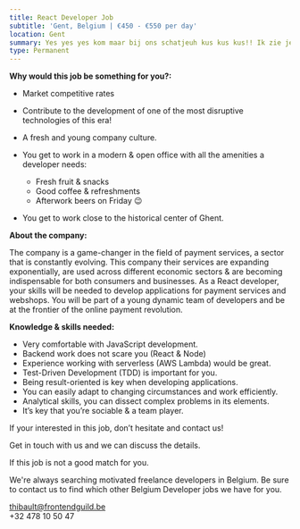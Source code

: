 ```yaml
---
title: React Developer Job
subtitle: 'Gent, Belgium | €450 - €550 per day'
location: Gent
summary: Yes yes yes kom maar bij ons schatjeuh kus kus kus!! Ik zie je graag. Love
type: Permanent
---
```

**Why would this job be something for you?:**

* Market competitive rates
* Contribute to the development of one of the most disruptive technologies of this era!
* A fresh and young company culture.
* You get to work in a modern & open office with all the amenities a developer needs:

  * Fresh fruit & snacks
  * Good coffee & refreshments
  * Afterwork beers on Friday 😉
* You get to work close to the historical center of Ghent.

**About the company:**

The company is a game-changer in the field of payment services, a sector that is constantly evolving. This company their services are expanding exponentially, are used across different economic sectors & are becoming indispensable for both consumers and businesses. As a React developer, your skills will be needed to develop applications for payment services and webshops. You will be part of a young dynamic team of developers and be at the frontier of the online payment revolution.

**Knowledge & skills needed:**

* Very comfortable with JavaScript development.
* Backend work does not scare you (React & Node)
* Experience working with serverless (AWS Lambda) would be great.
* Test-Driven Development (TDD) is important for you.
* Being result-oriented is key when developing applications.
* You can easily adapt to changing circumstances and work efficiently.
* Analytical skills, you can dissect complex problems in its elements.
* It’s key that you’re sociable & a team player.

If your interested in this job, don’t hesitate and contact us!

Get in touch with us and we can discuss the details.

If this job is not a good match for you.

We're always searching motivated freelance developers in Belgium. Be sure to contact us to find which other Belgium Developer jobs we have for you.

thibault@frontendguild.be\
+32 478 10 50 47
